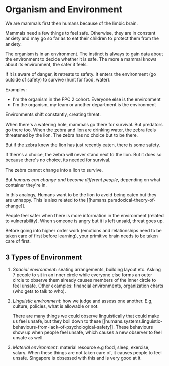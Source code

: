 # Organism and Environment

We are mammals first then humans because of the limbic brain.

Mammals need a few things to feel safe. Otherwise, they are in constant anxiety and may go so far as to eat their children to protect them from the anxiety.

The organism is in an environment. The instinct is always to gain data about the environment to decide whether it is safe. The more a mammal knows about its environment, the safer it feels.

If it is aware of danger, it retreats to safety. It enters the environment (go outside of safety) to survive (hunt for food, water).

Examples:

- I'm the organism in the FPC 2 cohort. Everyone else is the environment
- I'm the organism, my team or another department is the environment

Environments shift constantly, creating threat.

When there's a watering hole, mammals go there for survival. But predators go there too. When the zebra and lion are drinking water, the zebra feels threatened by the lion. The zebra has no choice but to be there.

But if the zebra knew the lion has just recently eaten, there is some safety.

If there's a choice, the zebra will never stand next to the lion. But it does so because there's no choice, its needed for survival.

The zebra cannot change into a lion to survive.

But _humans can change and become different people_, depending on what container they're in.

In this analogy, Humans want to be the lion to avoid being eaten but they are unhappy. This is also related to the [[humans.paradoxical-theory-of-change]].

People feel safer when there is more information in the environment (related to vulnerability). When someone is angry but it is left unsaid, threat goes up.

Before going into higher order work (emotions and relationships need to be taken care of first before learning), your primitive brain needs to be taken care of first.

## 3 Types of Environment

1. _Spacial environment_: seating arrangements, building layout etc. Asking 7 people to sit in an inner circle while everyone else forms an outer circle to observe them already causes members of the inner circle to feel unsafe. Other examples: financial environments, organization charts (who gets to talk to who).
2. _Linguistic environment_: how we judge and assess one another. E.g, culture, policies, what is allowable or not.

   There are many things we could observe linguistically that could make us feel unsafe, but they boil down to these [[humans.systems.linguistic-behaviours-from-lack-of-psychological-safety]]. These behaviours show up when people feel unsafe, which causes a new observer to feel unsafe as well.
3. _Material environment_: material resource e.g food, sleep, exercise, salary. When these things are not taken care of, it causes people to feel unsafe. Singapore is obsessed with this and is very good at it.

